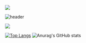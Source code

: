 <img src="https://capsule-render.vercel.app/api?type=wave&color=auto&height=200&section=header&text=내용입력&fontSize=90" />

![header](https://capsule-render.vercel.app/api?type=rounded&color=auto&height=300&section=puter&text=capsule%20render&fontSize=80)

 <img src="https://img.shields.io/badge/C-A8B9CC?style=flat&logo=C&logoColor=white"/>


[![Top Langs](https://github-readme-stats.vercel.app/api/top-langs/?username=hayun128&langs_count=8)](https://github.com/hayun128/github-readme-stats)
![Anurag's GitHub stats](https://github-readme-stats.vercel.app/api?username=hayun128&show_icons=true&theme=radical)
